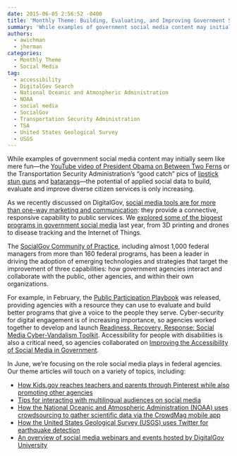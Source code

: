 ```yaml
---
date: 2015-06-05 2:56:52 -0400
title: 'Monthly Theme: Building, Evaluating, and Improving Government Services Through Social Media'
summary: 'While examples of government social media content may initially seem like mere fun&mdash;the YouTube video of President Obama on Between Two Ferns or the Transportation Security Administration&rsquo;s &ldquo;good catch&rdquo; pics of lipstick stun guns and batarangs&mdash;the potential of applied social data to build, evaluate and improve diverse citizen services is only increasing. As we recently'
authors:
  - awichman
  - jherman
categories:
  - Monthly Theme
  - Social Media
tag:
  - accessibility
  - DigitalGov Search
  - National Oceanic and Atmospheric Administration
  - NOAA
  - social media
  - SocialGov
  - Transportation Security Administration
  - TSA
  - United States Geological Survey
  - USGS
---
```


While examples of government social media content may initially seem like mere fun—the [YouTube video of President Obama on Between Two Ferns](https://www.youtube.com/watch?v=UnW3xkHxIEQ) or the Transportation Security Administration’s “good catch” pics of [lipstick stun guns](https://instagram.com/p/0WUAzwl9xT/?taken-by=tsa) and [batarangs](https://instagram.com/p/zTOqVrF9wl/?taken-by=tsa)—the potential of applied social data to build, evaluate and improve diverse citizen services is only increasing.

As we recently discussed on DigitalGov, [social media tools are for more than one-way marketing and communication](https://www.WHATEVER/2015/04/24/meeting-customer-needs-through-social-media/): they provide a connective, responsive capability to public services. We [explored some of the biggest programs in government social media](https://www.WHATEVER/2014/12/31/big-in-socialgov-in-2014-services-access-and-participation/) last year, from 3D printing and drones to disease tracking and the Internet of Things.

The [SocialGov Community of Practice](http://www.google.com/url?q=http%3A%2F%2Fwww.WHATEVER%2Fcommunities%2Fsocial-media%2F&sa=D&sntz=1&usg=AFQjCNEftOg4z77TqX4v3lnFo74pXnH_UA), including almost 1,000 federal managers from more than 160 federal programs, has been a leader in driving the adoption of emerging technologies and strategies that target the improvement of three capabilities: how government agencies interact and collaborate with the public, other agencies, and within their own organizations.

For example, in February, the [Public Participation Playbook](https://participation.usa.gov/) was released, providing agencies with a resource they can use to evaluate and build better programs that give a voice to the people they serve. Cyber-security for digital engagement is of increasing importance, so agencies worked together to develop and launch [Readiness, Recovery, Response: Social Media Cyber-Vandalism Toolkit](https://www.WHATEVER/resources/readiness-recovery-response-social-media-cyber-vandalism-toolkit/). Accessibility for people with disabilities is also a critical need, so agencies collaborated on [Improving the Accessibility of Social Media in Government](https://www.WHATEVER/resources/improving-the-accessibility-of-social-media-in-government/).

In June, we’re focusing on the role social media plays in federal agencies. Our theme articles will touch on a variety of topics, including:

  * [How Kids.gov reaches teachers and parents through Pinterest while also promoting other agencies](https://www.WHATEVER/2015/06/10/how-agencies-pin-down-their-audiences/)
  * [Tips for interacting with multilingual audiences on social media](https://www.WHATEVER/2015/06/19/real-internationalization-isnt-just-geographic-its-linguistic/)
  * [How the National Oceanic and Atmospheric Administration (NOAA) uses crowdsourcing to gather scientific data via the CrowdMag mobile app](https://www.WHATEVER/2015/06/18/noaas-crowdmag-app-citizen-science-on-the-go/)
  * [How the United States Geological Survey (USGS) uses Twitter for earthquake detection](https://www.WHATEVER/2015/06/26/tweets-earthquakes/)
  * [An overview of social media webinars and events hosted by DigitalGov University](https://www.WHATEVER/2015/06/08/socialgov-round-up-2015/)